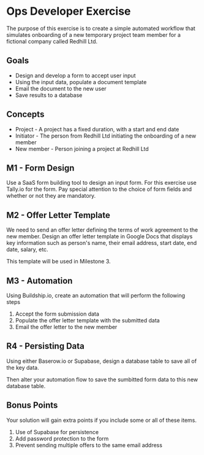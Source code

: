 # Ops Developer Exercise

The purpose of this exercise is to create a simple automated workflow that simulates onboarding of a new temporary project team member for a fictional company called Redhill Ltd.

## Goals
- Design and develop a form to accept user input
- Using the input data, populate a document template
- Email the document to the new user
- Save results to a database

## Concepts
- Project - A project has a fixed duration, with a start and end date
- Initiator - The person from Redhill Ltd initiating the onboarding of a new member
- New member - Person joining a project at Redhill Ltd

## M1 - Form Design

Use a SaaS form building tool to design an input form. For this exercise use Tally.io for the form. Pay special attention to the choice of form fields and whether or not they are mandatory.

## M2 - Offer Letter Template

We need to send an offer letter defining the terms of work agreement to the new member. Design an offer letter template in Google Docs that displays key information such as person's name, their email address, start date, end date, salary, etc. 

This template will be used in Milestone 3.

## M3 - Automation

Using Buildship.io, create an automation that will perform the following steps

1. Accept the form submission data
2. Populate the offer letter template with the submitted data
3. Email the offer letter to the new member

## R4 - Persisting Data

Using either Baserow.io or Supabase, design a database table to save all of the key data.

Then alter your automation flow to save the sumbitted form data to this new database table.


## Bonus Points

Your solution will gain extra points if you include some or all of these items.

1. Use of Supabase for persistence
2. Add password protection to the form
3. Prevent sending multiple offers to the same email address




